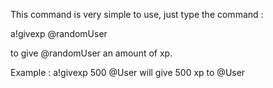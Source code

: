 This command is very simple to use, just type the command :

a!givexp <amount> @randomUser

to give @randomUser an amount of <amount> xp.

Example : a!givexp 500 @User will give 500 xp to @User
